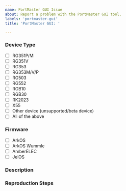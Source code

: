 ```yaml
---
name: PortMaster GUI Issue
about: Report a problem with the PortMaster GUI tool.
labels: 'portmaster-gui'
title: 'PortMaster GUI: '

---
```


### Device Type
<!--
The device(s) you were using when you encountered the problem. Check all that apply or if the problem occurs on all devices, check "all of the above".
-->
* [ ] RG351P/M
* [ ] RG351V
* [ ] RG353
* [ ] RG353M/V/P
* [ ] RG503
* [ ] RG552
* [ ] RGB10
* [ ] RGB30
* [ ] RK2023
* [ ] X55
* [ ] Other device (unsupported/beta device)
* [ ] All of the above

### Firmware
<!--
The firmware you were using when you encountered the problem. If known, add version info.
-->
* [ ] ArkOS
* [ ] ArkOS Wummle
* [ ] AmberELEC
* [ ] JelOS

### Description
<!--
Describe the problem you encountered.
-->

### Reproduction Steps
<!--
List steps to reproduce the problem.
-->
